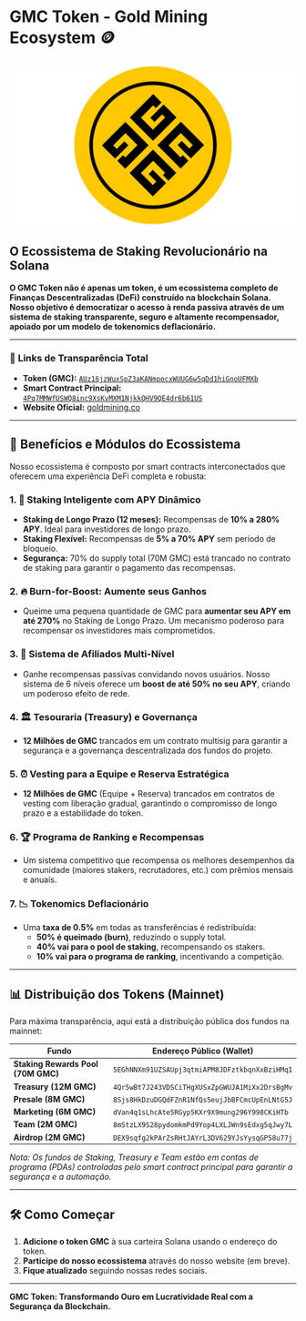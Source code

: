 # GMC Token - Gold Mining Ecosystem 🪙

![GMC Logo](assets/gmc-logo.png)

## O Ecossistema de Staking Revolucionário na Solana

**O GMC Token não é apenas um token, é um ecossistema completo de Finanças Descentralizadas (DeFi) construído na blockchain Solana. Nosso objetivo é democratizar o acesso à renda passiva através de um sistema de staking transparente, seguro e altamente recompensador, apoiado por um modelo de tokenomics deflacionário.**

---

### 🔗 **Links de Transparência Total**

- **Token (GMC):** [`AUz16jzWuxSpZ3aKANmpocxWUUG6w5qDd1hiGnoUFMXb`](https://solscan.io/token/AUz16jzWuxSpZ3aKANmpocxWUUG6w5qDd1hiGnoUFMXb)
- **Smart Contract Principal:** [`4Pq7MMWfUSWQ8inc9XsKvMXM1NjkkQHV9QE4dr6b61US`](https://solscan.io/account/4Pq7MMWfUSWQ8inc9XsKvMXM1NjkkQHV9QE4dr6b61US)
- **Website Oficial:** [goldmining.co](https://goldmining.co/en/)

---

## 🚀 **Benefícios e Módulos do Ecossistema**

Nosso ecossistema é composto por smart contracts interconectados que oferecem uma experiência DeFi completa e robusta:

### 1. 🏦 **Staking Inteligente com APY Dinâmico**
- **Staking de Longo Prazo (12 meses):** Recompensas de **10% a 280% APY**. Ideal para investidores de longo prazo.
- **Staking Flexível:** Recompensas de **5% a 70% APY** sem período de bloqueio.
- **Segurança:** 70% do supply total (70M GMC) está trancado no contrato de staking para garantir o pagamento das recompensas.

### 2. 🔥 **Burn-for-Boost: Aumente seus Ganhos**
- Queime uma pequena quantidade de GMC para **aumentar seu APY em até 270%** no Staking de Longo Prazo. Um mecanismo poderoso para recompensar os investidores mais comprometidos.

### 3. 🤝 **Sistema de Afiliados Multi-Nível**
- Ganhe recompensas passivas convidando novos usuários. Nosso sistema de 6 níveis oferece um **boost de até 50% no seu APY**, criando um poderoso efeito de rede.

### 4. 🏛️ **Tesouraria (Treasury) e Governança**
- **12 Milhões de GMC** trancados em um contrato multisig para garantir a segurança e a governança descentralizada dos fundos do projeto.

### 5. ⏰ **Vesting para a Equipe e Reserva Estratégica**
- **12 Milhões de GMC** (Equipe + Reserva) trancados em contratos de vesting com liberação gradual, garantindo o compromisso de longo prazo e a estabilidade do token.

### 6. 🏆 **Programa de Ranking e Recompensas**
- Um sistema competitivo que recompensa os melhores desempenhos da comunidade (maiores stakers, recrutadores, etc.) com prêmios mensais e anuais.

### 7. 📉 **Tokenomics Deflacionário**
- Uma **taxa de 0.5%** em todas as transferências é redistribuída:
  - **50% é queimado (burn)**, reduzindo o supply total.
  - **40% vai para o pool de staking**, recompensando os stakers.
  - **10% vai para o programa de ranking**, incentivando a competição.

---

## 📊 **Distribuição dos Tokens (Mainnet)**

Para máxima transparência, aqui está a distribuição pública dos fundos na mainnet:

| Fundo | Endereço Público (Wallet) |
|---|---|
| **Staking Rewards Pool (70M GMC)** | `5EGhNNXm91UZSAUpj3qtmiAPM8JDFztkbqnXxBziHMq1` |
| **Treasury (12M GMC)** | `4Qr5wBt7J243VDSCiTHgXUSxZpGWUJA1MiXx2DrsBgMv` |
| **Presale (8M GMC)** | `8Sjs8HkDzuDGQdFZnR1NfQs5eujJbBFCmcUpEnLNtG5J` |
| **Marketing (6M GMC)** | `dVan4q1sLhcAte5RGyp5KXr9X9mung296Y998CKiHTb` |
| **Team (2M GMC)** | `8mStzLX9S28pydomkmPd9Yop4LXLJWn9sEdxg5qJwy7L` |
| **Airdrop (2M GMC)** | `DEX9sqfg2kPArZsRHtJAYrL3DV629YJsYysqGP58u77j` |

*Nota: Os fundos de Staking, Treasury e Team estão em contas de programa (PDAs) controladas pelo smart contract principal para garantir a segurança e a automação.*

---

## 🛠️ **Como Começar**

1. **Adicione o token GMC** à sua carteira Solana usando o endereço do token.
2. **Participe do nosso ecossistema** através do nosso website (em breve).
3. **Fique atualizado** seguindo nossas redes sociais.

---

**GMC Token: Transformando Ouro em Lucratividade Real com a Segurança da Blockchain.**